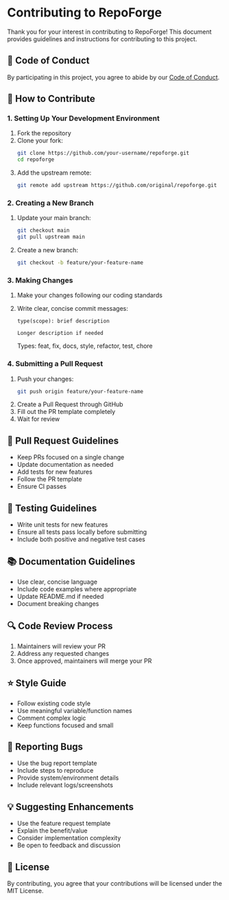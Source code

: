 # Contributing to RepoForge

Thank you for your interest in contributing to RepoForge! This document provides guidelines and instructions for contributing to this project.

## 🎯 Code of Conduct

By participating in this project, you agree to abide by our [Code of Conduct](CODE_OF_CONDUCT.md).

## 🚀 How to Contribute

### 1. Setting Up Your Development Environment

1. Fork the repository
2. Clone your fork:
   ```bash
   git clone https://github.com/your-username/repoforge.git
   cd repoforge
   ```
3. Add the upstream remote:
   ```bash
   git remote add upstream https://github.com/original/repoforge.git
   ```

### 2. Creating a New Branch

1. Update your main branch:
   ```bash
   git checkout main
   git pull upstream main
   ```
2. Create a new branch:
   ```bash
   git checkout -b feature/your-feature-name
   ```

### 3. Making Changes

1. Make your changes following our coding standards
2. Write clear, concise commit messages:

   ```
   type(scope): brief description

   Longer description if needed
   ```

   Types: feat, fix, docs, style, refactor, test, chore

### 4. Submitting a Pull Request

1. Push your changes:
   ```bash
   git push origin feature/your-feature-name
   ```
2. Create a Pull Request through GitHub
3. Fill out the PR template completely
4. Wait for review

## 📝 Pull Request Guidelines

- Keep PRs focused on a single change
- Update documentation as needed
- Add tests for new features
- Follow the PR template
- Ensure CI passes

## 🧪 Testing Guidelines

- Write unit tests for new features
- Ensure all tests pass locally before submitting
- Include both positive and negative test cases

## 📚 Documentation Guidelines

- Use clear, concise language
- Include code examples where appropriate
- Update README.md if needed
- Document breaking changes

## 🔍 Code Review Process

1. Maintainers will review your PR
2. Address any requested changes
3. Once approved, maintainers will merge your PR

## ⭐ Style Guide

- Follow existing code style
- Use meaningful variable/function names
- Comment complex logic
- Keep functions focused and small

## 🐛 Reporting Bugs

- Use the bug report template
- Include steps to reproduce
- Provide system/environment details
- Include relevant logs/screenshots

## 💡 Suggesting Enhancements

- Use the feature request template
- Explain the benefit/value
- Consider implementation complexity
- Be open to feedback and discussion

## 📜 License

By contributing, you agree that your contributions will be licensed under the MIT License.
